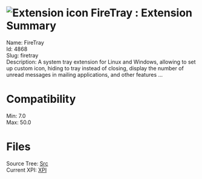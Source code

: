 # ![Extension icon](https://addons.thunderbird.net/user-media/addon_icons/4/4868-64.png?modified=1462141216) FireTray : Extension Summary

Name: FireTray  
Id: 4868  
Slug: firetray  
Description: A system tray extension for Linux and Windows, allowing to set up custom icon, hiding to tray instead of closing, display the number of unread messages in mailing applications, and other features ...
  

# Compatibility
Min: 7.0  
Max: 50.0  

# Files

Source Tree: [Src](C:/Dev/Thunderbird/ThunderKdB/xall/xOther/4868-firetray/src)  
Current XPI: [XPI](C:/Dev/Thunderbird/ThunderKdB/xall/xOther/4868-firetray/xpi)  



